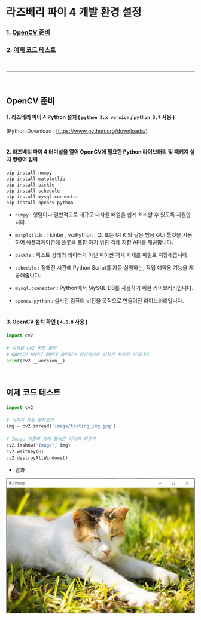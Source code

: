 # 라즈베리 파이 4 개발 환경 설정

### 1. [OpenCV 준비](#opencv-준비)
### 2. [예제 코드 테스트](#예제-코드-테스트)
<br/>

---
<br/>

## OpenCV 준비
<bt/>

#### 1. 라즈베리 파이 4 Python 설치 ( `python 3.x version` / `python 3.7` 사용 )<br/>
(Python Download : https://www.python.org/downloads/)
<br/><br/>

#### 2. 라즈베리 파이 4 터미널을 열어 OpenCV에 필요한 Python 라이브러리 및 패키지 설치 명령어 입력
```
pip install numpy
pip install matplotlib
pip install pickle
pip install schedule
pip install mysql.connector
pip install opencv-python
```
* `numpy` : 행렬이나 일반적으로 대규모 다차원 배열을 쉽게 처리할 수 있도록 지원합니다.

* `matplotlib` : Tkinter , wxPython , Qt 또는 GTK 와 같은 범용 GUI 툴킷을 사용하여 애플리케이션에 플롯을 포함 하기 위한 객체 지향 API를 제공합니다.

* `pickle` : 텍스트 상태의 데이터가 아닌 파이썬 객체 자체를 파일로 저장해줍니다.

* `schedule` : 정해진 시간에 Python Script를 자동 실행하는, 작업 예약용 기능을 제공해줍니다.

* `mysql.connector` : Python에서 MySQL DB를 사용하기 위한 라이브러리입니다.

* `opencv-python` : 실시간 컴퓨터 비전을 목적으로 만들어진 라이브러리입니다.
<br/><br/>

#### 3. OpenCV 설치 확인 ( `4.6.0` 사용 )
```py
import cv2

# 설치된 cv2 버젼 출력
# OpenCV 버젼이 화면에 출력되면 정상적으로 설치가 완료된 것입니다.
print(cv2.__version__)
```
<br/>

## 예제 코드 테스트
```py
import cv2

# 이미지 파일 불러오기
img = cv2.imread('image/testing_img.jpg')

# Image 이름의 창에 불러온 이미지 띄우기
cv2.imshow("Image", img)
cv2.waitKey(0)
cv2.destroyAllWindows()
```
* 결과

![Result](./image/result_img.jpg)